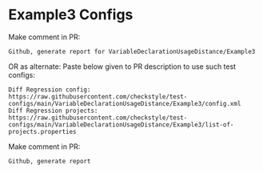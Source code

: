 # Example3 Configs
Make comment in PR:
```
Github, generate report for VariableDeclarationUsageDistance/Example3
```
OR as alternate:
Paste below given to PR description to use such test configs:
```
Diff Regression config: https://raw.githubusercontent.com/checkstyle/test-configs/main/VariableDeclarationUsageDistance/Example3/config.xml
Diff Regression projects: https://raw.githubusercontent.com/checkstyle/test-configs/main/VariableDeclarationUsageDistance/Example3/list-of-projects.properties
```
Make comment in PR:
```
Github, generate report
```
